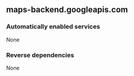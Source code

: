## maps-backend.googleapis.com

### Automatically enabled services

None

### Reverse dependencies

None
